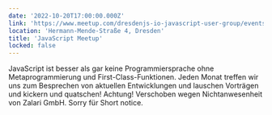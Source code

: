 ```yaml
---
date: '2022-10-20T17:00:00.000Z'
link: 'https://www.meetup.com/dresdenjs-io-javascript-user-group/events/288675217'
location: 'Hermann-Mende-Straße 4, Dresden'
title: 'JavaScript Meetup'
locked: false
---
```

JavaScript ist besser als gar keine Programmiersprache ohne Metaprogrammierung und First-Class-Funktionen. Jeden Monat treffen wir uns zum Besprechen von aktuellen Entwicklungen und lauschen Vorträgen und kickern und quatschen! Achtung! Verschoben wegen Nichtanwesenheit von Zalari GmbH. Sorry für Short notice.
